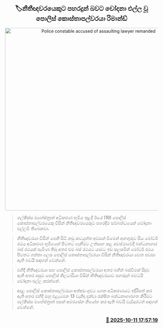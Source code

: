 <p align='center'><b><h2 align='center' title='Police constable accused of assaulting lawyer remanded'>🏷නීතීඥවරයෙකුට පහරදුන් බවට චෝදනා එල්ල වූ පොලිස් කොස්තාපල්වරයා රිමාන්ඩ්</h2></b></p>
<p align='center'><img src='https://helakuru.sgp1.cdn.digitaloceanspaces.com/esana/images/lib/police-mount.jpg' width='600' alt='Police constable accused of assaulting lawyer remanded'></p>

> ගල්කිස්ස මහේස්ත්‍රාත් අධිකරණ භූමිය තුළදී ඊයේ (10) පොලිස් කොස්තාපල්වරයෙකු විසින් නීතීඥවරයෙකුට පහරදීම සම්බන්ධයෙන් චෝදනා එල්ලවී තිබෙනවා.

> නීතීඥවරයා විසින් පෙනී සිටි නඩු කටයුත්ත අවසන් වීමෙන් අනතුරුව සිය මෝටර් රථය අධිකරණ භූමියෙන් පිටතට ගැනීමට උත්සාහ කළ අවස්ථාවේදී බන්ධනාගාර බස් රථයක් පැමිණ තිබූ අතර එම බස් රථයට යාමට ඉඩ සලසමින් මෝටර් රථය පිටතට ගන්නා ලෙස පොලිස් කොස්තාපල්වරයා විසින් නීතීඥවරයා වෙත පවසා ඇති බවයි සඳහන් වෙන්නේ.

> එහිදී නීතීඥවරයා සහ පොලිස් කොස්තාපල්වරයා අතර බහින් බස්වීමක් සිදුව ඇති අතර පසුව පොලිස් නිලධාරියා විසින් නීතීඥවරයාට පහරදුන් බවටයි චෝදනා එල්ල කරන්නේ.

> අදාළ පොලිස් කොස්තාපල්වරයා අත්අඩංගුවට ගෙන අධිකරණයට ඉදිරිපත් කර ඇති අතර එහිදී ඔහු එළැඹෙන 13 වැනිදා දක්වා රක්ෂිත බන්ධනාගාරගත කිරීමට ගල්කිස්ස මහේස්ත්‍රාත් පසන් අමරසේන නියෝග කර ඇති බවයි වැඩිදුරටත් සඳහන් වෙන්නේ.



<h3 align='right'><a href='https://www.helakuru.lk/esana/p/114404/'>📅 2025-10-11 17:57:19</a></h3>
